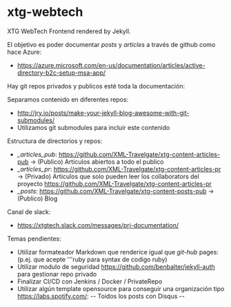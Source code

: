 # xtg-webtech

XTG WebTech Frontend rendered by Jekyll.

El objetivo es poder documentar *posts* y *articles* a través de github como hace Azure:
- https://azure.microsoft.com/en-us/documentation/articles/active-directory-b2c-setup-msa-app/

Hay git repos privados y publicos esté toda la documentación:

Separamos contenido en diferentes repos:
- http://jry.io/posts/make-your-jekyll-blog-awesome-with-git-submodules/
- Utilizamos git submodules para incluir este contenido

Estructura de directorios y repos:
- *_articles_pub*: https://github.com/XML-Travelgate/xtg-content-articles-pub -> (Publico) Articulos abiertos a todo el publico
- *_articles_pr*: https://github.com/XML-Travelgate/xtg-content-articles-pr   -> (Privado) Articulos que solo pueden leer los collaborators del proyecto https://github.com/XML-Travelgate/xtg-content-articles-pr
- *_posts*: https://github.com/XML-Travelgate/xtg-content-posts-pub -> (Publico) Blog

Canal de slack:
- https://xtgtech.slack.com/messages/prj-documentation/


Temas pendientes:
- Utilizar formateador Markdown que renderice igual que *git-hub* pages: (p.ej. que acepte '''ruby para syntax de codigo ruby)
- Utilizar modulo de seguridad https://github.com/benbalter/jekyll-auth para gestionar repo privado
- Finalizar CI/CD con Jenkins / Docker / PrivateRepo  
- Utilizar algún template opensource para conseguir una organización tipo https://labs.spotify.com/:
-- Toidos los posts con Disqus
--




